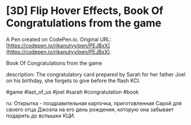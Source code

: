 # [3D] Flip Hover Effects, Book Of Congratulations  from the game

A Pen created on CodePen.io. Original URL: [https://codepen.io/rikanutyy/pen/PEJBxX](https://codepen.io/rikanutyy/pen/PEJBxX).

Book Of Congratulations  from the game

description:
The congratulatory card prepared by Sarah for her father Joel on his birthday, she forgets to give before the flash KCI.

#game #last_of_us #joel #sarah #congratulation  #book

ru: Открытка - поздравительная карточка, приготовленная Сарой для своего отца Джоэла на его день рождения, которую она забывает подарить до вспышки КЦИ.
